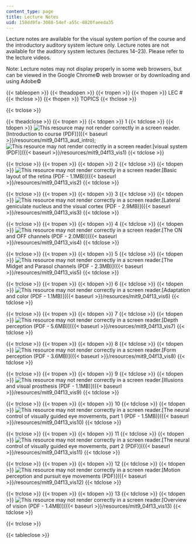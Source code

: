 ```yaml
---
content_type: page
title: Lecture Notes
uid: 158dd9fa-3088-54ef-a55c-8820faeeda35
---
```


Lecture notes are available for the visual system portion of the course and the introductory auditory system lecture only. Lecture notes are not available for the auditory system lectures (lectures 14–23). Please refer to the lecture videos.

Note: Lecture notes may not display properly in some web browsers, but can be viewed in the Google Chrome© web browser or by downloading and using Adobe©

{{< tableopen >}}
{{< theadopen >}}
{{< tropen >}}
{{< thopen >}}
LEC #
{{< thclose >}}
{{< thopen >}}
TOPICS
{{< thclose >}}

{{< trclose >}}

{{< theadclose >}}
{{< tropen >}}
{{< tdopen >}}
1
{{< tdclose >}}
{{< tdopen >}}
![This resource may not render correctly in a screen reader.](/images/inacessible.gif)[Introduction to course (PDF)]({{< baseurl >}}/resources/mit9_04f13_aud_intro); ![This resource may not render correctly in a screen reader.](/images/inacessible.gif)[visual system (PDF)]({{< baseurl >}}/resources/mit9_04f13_vis1)
{{< tdclose >}}

{{< trclose >}}
{{< tropen >}}
{{< tdopen >}}
2
{{< tdclose >}}
{{< tdopen >}}
![This resource may not render correctly in a screen reader.](/images/inacessible.gif)[Basic layout of the retina (PDF - 1.1MB)]({{< baseurl >}}/resources/mit9_04f13_vis2)
{{< tdclose >}}

{{< trclose >}}
{{< tropen >}}
{{< tdopen >}}
3
{{< tdclose >}}
{{< tdopen >}}
![This resource may not render correctly in a screen reader.](/images/inacessible.gif)[Lateral geniculate nucleus and the visual cortex (PDF - 2.9MB)]({{< baseurl >}}/resources/mit9_04f13_vis3)
{{< tdclose >}}

{{< trclose >}}
{{< tropen >}}
{{< tdopen >}}
4
{{< tdclose >}}
{{< tdopen >}}
![This resource may not render correctly in a screen reader.](/images/inacessible.gif)[The ON and OFF channels (PDF - 2.0MB)]({{< baseurl >}}/resources/mit9_04f13_vis4)
{{< tdclose >}}

{{< trclose >}}
{{< tropen >}}
{{< tdopen >}}
5
{{< tdclose >}}
{{< tdopen >}}
![This resource may not render correctly in a screen reader.](/images/inacessible.gif)[The Midget and Parasol channels (PDF - 2.3MB)]({{< baseurl >}}/resources/mit9_04f13_vis5)
{{< tdclose >}}

{{< trclose >}}
{{< tropen >}}
{{< tdopen >}}
6
{{< tdclose >}}
{{< tdopen >}}
![This resource may not render correctly in a screen reader.](/images/inacessible.gif)[Adaptation and color (PDF - 1.1MB)]({{< baseurl >}}/resources/mit9_04f13_vis6)
{{< tdclose >}}

{{< trclose >}}
{{< tropen >}}
{{< tdopen >}}
7
{{< tdclose >}}
{{< tdopen >}}
![This resource may not render correctly in a screen reader.](/images/inacessible.gif)[Depth perception (PDF - 5.6MB)]({{< baseurl >}}/resources/mit9_04f13_vis7)
{{< tdclose >}}

{{< trclose >}}
{{< tropen >}}
{{< tdopen >}}
8
{{< tdclose >}}
{{< tdopen >}}
![This resource may not render correctly in a screen reader.](/images/inacessible.gif)[Form perception (PDF - 3.6MB)]({{< baseurl >}}/resources/mit9_04f13_vis8)
{{< tdclose >}}

{{< trclose >}}
{{< tropen >}}
{{< tdopen >}}
9
{{< tdclose >}}
{{< tdopen >}}
![This resource may not render correctly in a screen reader.](/images/inacessible.gif)[Illusions and visual prosthesis (PDF - 1.1MB)]({{< baseurl >}}/resources/mit9_04f13_vis9)
{{< tdclose >}}

{{< trclose >}}
{{< tropen >}}
{{< tdopen >}}
10
{{< tdclose >}}
{{< tdopen >}}
![This resource may not render correctly in a screen reader.](/images/inacessible.gif)[The neural control of visually guided eye movements, part 1 (PDF - 1.5MB)]({{< baseurl >}}/resources/mit9_04f13_vis10)
{{< tdclose >}}

{{< trclose >}}
{{< tropen >}}
{{< tdopen >}}
11
{{< tdclose >}}
{{< tdopen >}}
![This resource may not render correctly in a screen reader.](/images/inacessible.gif)[The neural control of visually guided eye movements, part 2 (PDF)]({{< baseurl >}}/resources/mit9_04f13_vis11)
{{< tdclose >}}

{{< trclose >}}
{{< tropen >}}
{{< tdopen >}}
12
{{< tdclose >}}
{{< tdopen >}}
![This resource may not render correctly in a screen reader.](/images/inacessible.gif)[Motion perception and pursuit eye movements (PDF)]({{< baseurl >}}/resources/mit9_04f13_vis12)
{{< tdclose >}}

{{< trclose >}}
{{< tropen >}}
{{< tdopen >}}
13
{{< tdclose >}}
{{< tdopen >}}
![This resource may not render correctly in a screen reader.](/images/inacessible.gif)[Overview of vision (PDF - 1.4MB)]({{< baseurl >}}/resources/mit9_04f13_vis13)
{{< tdclose >}}

{{< trclose >}}

{{< tableclose >}}